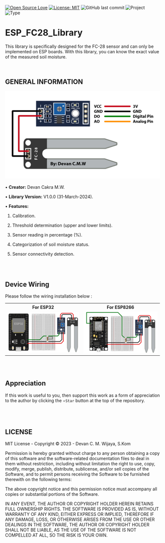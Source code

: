 [![Open Source Love](https://badges.frapsoft.com/os/v1/open-source.svg?style=flat)](https://github.com/ellerbrock/open-source-badges/)
[![License: MIT](https://img.shields.io/badge/License-MIT-blue.svg?logo=github&color=%23F7DF1E)](https://opensource.org/licenses/MIT)
![GitHub last commit](https://img.shields.io/github/last-commit/cakraawijaya/ESP_FC28_Library?logo=Codeforces&logoColor=white&color=%23F7DF1E)
![Project](https://img.shields.io/badge/Project-Library-light.svg?style=flat&logo=arduino&logoColor=white&color=%23F7DF1E)
![Type](https://img.shields.io/badge/Type-Personal%20Experiment-light.svg?style=flat&logo=gitbook&logoColor=white&color=%23F7DF1E)

# ESP_FC28_Library
This library is specifically designed for the FC-28 sensor and can only be implemented on ESP boards. With this library, you can know the exact value of the measured soil moisture.

<br>

## GENERAL INFORMATION
<img src="extras/documentation/pinout/FC28.jpg"><br><br>
• <strong>Creator:</strong> Devan Cakra M.W.

• <strong>Library Version:</strong> V1.0.0 (31-March-2024).

• <strong>Features:</strong> 

  1. Calibration.

  2. Threshold determination (upper and lower limits).
  
  3. Sensor reading in percentage (%).
  
  4. Categorization of soil moisture status.

  5. Sensor connectivity detection.

<br><br>

## Device Wiring
Please follow the wiring installation below :

<table>
  <tr>
    <th width="420">For ESP32</th>
    <th width="420">For ESP8266</th>
  </tr>
  <tr>
    <td><img src="extras/documentation/diagram/FC28-ESP32 Wiring.jpg" alt="esp32-fc28"></td>
    <td><img src="extras/documentation/diagram/FC28-ESP8266 Wiring.jpg" alt="nodemcu-fc28"></td>
  </tr>
</table>

<br><br>

## Appreciation
If this work is useful to you, then support this work as a form of appreciation to the author by clicking the ``` ⭐Star ``` button at the top of the repository.

<br><br>

## LICENSE
MIT License - Copyright © 2023 - Devan C. M. Wijaya, S.Kom

Permission is hereby granted without charge to any person obtaining a copy of this software and the software-related documentation files to deal in them without restriction, including without limitation the right to use, copy, modify, merge, publish, distribute, sublicense, and/or sell copies of the Software, and to permit persons receiving the Software to be furnished therewith on the following terms:

The above copyright notice and this permission notice must accompany all copies or substantial portions of the Software.

IN ANY EVENT, THE AUTHOR OR COPYRIGHT HOLDER HEREIN RETAINS FULL OWNERSHIP RIGHTS. THE SOFTWARE IS PROVIDED AS IS, WITHOUT WARRANTY OF ANY KIND, EITHER EXPRESS OR IMPLIED, THEREFORE IF ANY DAMAGE, LOSS, OR OTHERWISE ARISES FROM THE USE OR OTHER DEALINGS IN THE SOFTWARE, THE AUTHOR OR COPYRIGHT HOLDER SHALL NOT BE LIABLE, AS THE USE OF THE SOFTWARE IS NOT COMPELLED AT ALL, SO THE RISK IS YOUR OWN.
